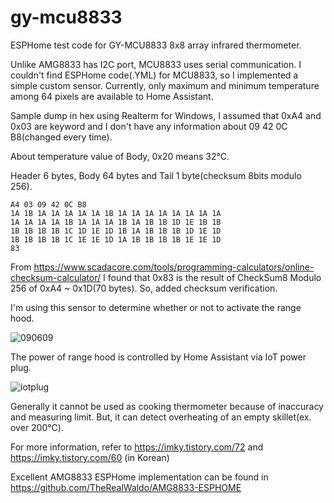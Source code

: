 # gy-mcu8833

ESPHome test code for GY-MCU8833 8x8 array infrared thermometer. 

Unlike AMG8833 has I2C port, MCU8833 uses serial communication. I couldn't find ESPHome code(.YML) for MCU8833, so I implemented a simple custom sensor. Currently, only maximum and minimum temperature among 64 pixels are available to Home Assistant.   

Sample dump in hex using Realterm for Windows, I assumed that 0xA4 and 0x03 are keyword and I don't have any information about 09 42 0C B8(changed every time). 

About temperature value of Body, 0x20 means 32℃. 

Header 6 bytes, Body 64 bytes and Tail 1 byte(checksum 8bits modulo 256). 
```
A4 03 09 42 0C B8 
1A 1B 1A 1A 1A 1A 1A 1B 1A 1A 1A 1A 1A 1A 1A 1A 
1A 1A 1A 1A 1B 1A 1A 1A 1B 1A 1B 1B 1D 1E 1B 1B 
1B 1B 1B 1B 1C 1D 1E 1D 1B 1A 1B 1B 1B 1D 1E 1D 
1B 1B 1B 1B 1C 1E 1E 1D 1A 1B 1B 1B 1B 1E 1E 1D 
83
```

From https://www.scadacore.com/tools/programming-calculators/online-checksum-calculator/ I found that 0x83 is the result of CheckSum8 Modulo 256 of 0xA4 ~ 0x1D(70 bytes). So, added checksum verification.

I'm using this sensor to determine whether or not to activate the range hood.

![090609](https://github.com/sevengivings/gy-mcu8833/assets/2328500/ddd8145e-e9c4-475b-96eb-28d8879a7878)

The power of range hood is controlled by Home Assistant via IoT power plug. 

![iotplug](https://github.com/sevengivings/gy-mcu8833/assets/2328500/23b176ad-b6bd-4232-8fca-9d2a5e104d5b)

Generally it cannot be used as cooking thermometer because of inaccuracy and measuring limit. But, it can detect overheating of an empty skillet(ex. over 200℃).

For more information, refer to https://imky.tistory.com/72 and https://imky.tistory.com/60 (in Korean)

Excellent AMG8833 ESPHome implementation can be found in https://github.com/TheRealWaldo/AMG8833-ESPHOME 

